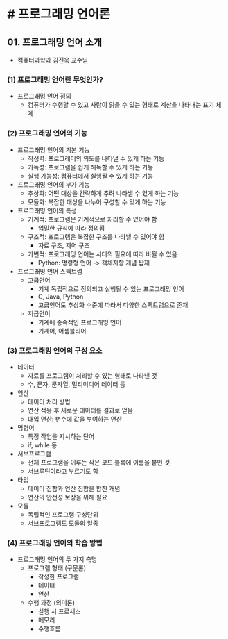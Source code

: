 # # 프로그래밍 언어론

## 01. 프로그래밍 언어 소개

- 컴퓨터과학과 김진욱 교수님

### (1) 프로그래밍 언어란 무엇인가?

- 프로그래밍 언어 정의
    - 컴퓨터가 수행할 수 있고 사람이 읽을 수 있는 형태로 계산을 나타내는 표기 체계

### (2) 프로그래밍 언어의 기능

- 프로그래밍 언어의 기본 기능
    - 작성력: 프로그래머의 의도를 나타낼 수 있개 하는 기능
    - 가독성: 프로그램을 쉽게 해독할 수 있게 하는 기능
    - 실행 가능성: 컴퓨터에서 실행될 수 있게 하는 기능
- 프로그래밍 언어의 부가 기능
    - 추상화: 어떤 대상을 간략하게 추려 나타낼 수 있게 하는 기능
    - 모듈화: 복잡한 대상을 나누어 구성할 수 있게 하는 기능
- 프로그래밍 언어의 특성
    - 기계적: 프로그램은 기계적으로 처리할 수 있어야 함
        - 엄밀한 규칙에 따라 정의됨
    - 구조적: 프로그램은 복잡한 구조를 나타낼 수 있어야 함
        - 자료 구조, 제어 구조
    - 가변적: 프로그래밍 언어는 시대의 필요에 따라 바뀔 수 있음
        - Python: 명령형 언어 -> 객체지향 개념 탑재
- 프로그래밍 언어 스펙트럼
    - 고급언어
        - 기계 독립적으로 정의되고 실행될 수 있는 프로그래밍 언어
        - C, Java, Python
        - 고급언어도 추상화 수준에 따라서 다양한 스펙트럼으로 존재
    - 저급언어
        - 기계에 종속적인 프로그래밍 언어
        - 기계어, 어셈블리어

### (3) 프로그래밍 언어의 구성 요소

- 데이터
    - 자료를 프로그램이 처리할 수 있는 형태로 나타낸 것
    - 수, 문자, 문자열, 멀티미디어 데이터 등
- 연산
    - 데이터 처리 방법
    - 연산 적용 후 새로운 데이터를 결과로 얻음
    - 대입 연산: 변수에 값을 부여하는 연산
- 명령어
    - 특정 작업을 지시하는 단어
    - if, while 등
- 서브프로그램
    - 전체 프로그램을 이루는 작은 코드 블록에 이름을 붙인 것
    - 서브루틴이라고 부르기도 함
- 타입
    - 데이터 집합과 연산 집합을 합친 개념
    - 연산의 안전성 보장을 위해 필요
- 모듈
    - 독립적인 프로그램 구성단위
    - 서브프로그램도 모듈의 일종

### (4) 프로그래밍 언어의 학습 방법

- 프로그래밍 언어의 두 가지 측명
    - 프로그램 형태 (구문론)
        - 작성한 프로그램
        - 데이터
        - 연산
    - 수행 과정 (의미론)
        - 실행 시 프로세스
        - 메모리
        - 수행흐름

